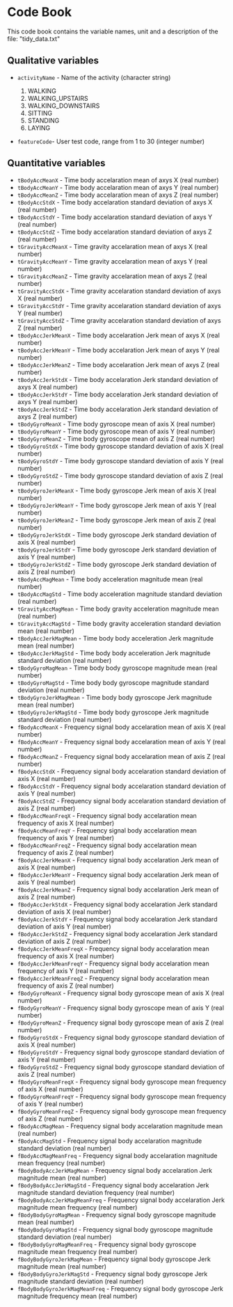 # Code Book

This code book contains the variable names, unit and a description of the file: "tidy_data.txt"

## Qualitative variables

* `activityName` - Name of the activity (character string)
	1. WALKING
	2. WALKING_UPSTAIRS
	3. WALKING_DOWNSTAIRS
	4. SITTING
	5. STANDING
	6. LAYING

* `featureCode`- User test code, range from 1 to 30 (integer number)

## Quantitative variables

* `tBodyAccMeanX` - Time body accelaration mean of axys X (real number)
* `tBodyAccMeanY` - Time body accelaration mean of axys Y (real number)
* `tBodyAccMeanZ` - Time body accelaration mean of axys Z (real number)
* `tBodyAccStdX` - Time body accelaration standard deviation of axys X (real number)
* `tBodyAccStdY` - Time body accelaration standard deviation of axys Y (real number)
* `tBodyAccStdZ` - Time body accelaration standard deviation of axys Z (real number)
* `tGravityAccMeanX` - Time gravity accelaration mean of axys X (real number)
* `tGravityAccMeanY` - Time gravity accelaration mean of axys Y (real number)
* `tGravityAccMeanZ` - Time gravity accelaration mean of axys Z (real number)
* `tGravityAccStdX` - Time gravity accelaration standard deviation of axys X (real number)
* `tGravityAccStdY` - Time gravity accelaration standard deviation of axys Y (real number)
* `tGravityAccStdZ` - Time gravity accelaration standard deviation of axys Z (real number)
* `tBodyAccJerkMeanX` - Time body accelaration Jerk mean of axys X (real number)
* `tBodyAccJerkMeanY` - Time body accelaration Jerk mean of axys Y (real number)
* `tBodyAccJerkMeanZ` - Time body accelaration Jerk mean of axys Z (real number)
* `tBodyAccJerkStdX` - Time body accelaration Jerk standard deviation of axys X (real number)
* `tBodyAccJerkStdY` - Time body accelaration Jerk standard deviation of axys Y (real number)
* `tBodyAccJerkStdZ` - Time body accelaration Jerk standard deviation of axys Z (real number)
* `tBodyGyroMeanX` - Time body gyroscope mean of axis X (real number)
* `tBodyGyroMeanY` - Time body gyroscope mean of axis Y (real number)
* `tBodyGyroMeanZ` - Time body gyroscope mean of axis Z (real number)
* `tBodyGyroStdX` - Time body gyroscope standard deviation of axis X (real number)
* `tBodyGyroStdY` - Time body gyroscope standard deviation of axis Y (real number)
* `tBodyGyroStdZ` - Time body gyroscope standard deviation of axis Z (real number)
* `tBodyGyroJerkMeanX` - Time body gyroscope Jerk mean of axis X (real number)
* `tBodyGyroJerkMeanY` - Time body gyroscope Jerk mean of axis Y (real number)
* `tBodyGyroJerkMeanZ` - Time body gyroscope Jerk mean of axis Z (real number)
* `tBodyGyroJerkStdX` - Time body gyroscope Jerk standard deviation of axis X (real number)
* `tBodyGyroJerkStdY` - Time body gyroscope Jerk standard deviation of axis Y (real number)
* `tBodyGyroJerkStdZ` - Time body gyroscope Jerk standard deviation of axis Z (real number)
* `tBodyAccMagMean` - Time body acceleration magnitude mean (real number)
* `tBodyAccMagStd` - Time body acceleration magnitude standard deviation (real number)
* `tGravityAccMagMean` - Time body gravity acceleration magnitude mean (real number)
* `tGravityAccMagStd` - Time body gravity acceleration standard deviation mean (real number)
* `tBodyAccJerkMagMean` - Time body body acceleration Jerk magnitude mean (real number)
* `tBodyAccJerkMagStd` - Time body body acceleration Jerk magnitude standard deviation (real number)
* `tBodyGyroMagMean` - Time body body gyroscope magnitude mean (real number)
* `tBodyGyroMagStd` - Time body body gyroscope magnitude standard deviation (real number)
* `tBodyGyroJerkMagMean` - Time body body gyroscope Jerk magnitude mean (real number)
* `tBodyGyroJerkMagStd` - Time body body gyroscope Jerk magnitude standard deviation (real number)
* `fBodyAccMeanX` - Frequency signal body accelaration mean of axis X (real number)
* `fBodyAccMeanY` - Frequency signal body accelaration mean of axis Y (real number)
* `fBodyAccMeanZ` - Frequency signal body accelaration mean of axis Z (real number)
* `fBodyAccStdX` - Frequency signal body accelaration standard deviation of axis X (real number)
* `fBodyAccStdY` - Frequency signal body accelaration standard deviation of axis Y (real number)
* `fBodyAccStdZ` - Frequency signal body accelaration standard deviation of axis Z (real number)
* `fBodyAccMeanFreqX` - Frequency signal body accelaration mean frequency of axis X (real number)
* `fBodyAccMeanFreqY` - Frequency signal body accelaration mean frequency of axis Y (real number)
* `fBodyAccMeanFreqZ` - Frequency signal body accelaration mean frequency of axis Z (real number)
* `fBodyAccJerkMeanX` - Frequency signal body accelaration Jerk mean of axis X (real number)
* `fBodyAccJerkMeanY` - Frequency signal body accelaration Jerk mean of axis Y (real number)
* `fBodyAccJerkMeanZ` - Frequency signal body accelaration Jerk mean of axis Z (real number)
* `fBodyAccJerkStdX` - Frequency signal body accelaration Jerk standard deviation of axis X (real number)
* `fBodyAccJerkStdY` - Frequency signal body accelaration Jerk standard deviation of axis Y (real number)
* `fBodyAccJerkStdZ` - Frequency signal body accelaration Jerk standard deviation of axis Z (real number)
* `fBodyAccJerkMeanFreqX` - Frequency signal body accelaration mean frequency of axis X (real number)
* `fBodyAccJerkMeanFreqY` - Frequency signal body accelaration mean frequency of axis Y (real number)
* `fBodyAccJerkMeanFreqZ` - Frequency signal body accelaration mean frequency of axis Z (real number)
* `fBodyGyroMeanX` - Frequency signal body gyroscope mean of axis X (real number)
* `fBodyGyroMeanY` - Frequency signal body gyroscope mean of axis Y (real number)
* `fBodyGyroMeanZ` - Frequency signal body gyroscope mean of axis Z (real number)
* `fBodyGyroStdX` - Frequency signal body gyroscope standard deviation of axis X (real number)
* `fBodyGyroStdY` - Frequency signal body gyroscope standard deviation of axis Y (real number)
* `fBodyGyroStdZ` - Frequency signal body gyroscope standard deviation of axis Z (real number)
* `fBodyGyroMeanFreqX` - Frequency signal body gyroscope mean frequency of axis X (real number)
* `fBodyGyroMeanFreqY` - Frequency signal body gyroscope mean frequency of axis Y (real number)
* `fBodyGyroMeanFreqZ` - Frequency signal body gyroscope mean frequency of axis Z (real number)
* `fBodyAccMagMean` - Frequency signal body accelaration magnitude mean (real number)
* `fBodyAccMagStd` - Frequency signal body accelaration magnitude standard deviation (real number)
* `fBodyAccMagMeanFreq` - Frequency signal body accelaration magnitude mean frequency (real number)
* `fBodyBodyAccJerkMagMean` - Frequency signal body accelaration Jerk magnitude mean (real number)
* `fBodyBodyAccJerkMagStd` - Frequency signal body accelaration Jerk magnitude standard deviation frequency (real number)
* `fBodyBodyAccJerkMagMeanFreq` - Frequency signal body accelaration Jerk magnitude mean frequency (real number)
* `fBodyBodyGyroMagMean` - Frequency signal body gyroscope magnitude mean (real number)
* `fBodyBodyGyroMagStd` - Frequency signal body gyroscope magnitude standard deviation (real number)
* `fBodyBodyGyroMagMeanFreq` - Frequency signal body gyroscope magnitude mean frequency (real number)
* `fBodyBodyGyroJerkMagMean` - Frequency signal body gyroscope Jerk magnitude mean (real number)
* `fBodyBodyGyroJerkMagStd` - Frequency signal body gyroscope Jerk magnitude standard deviation (real number)
* `fBodyBodyGyroJerkMagMeanFreq` - Frequency signal body gyroscope Jerk magnitude frequency mean (real number)
